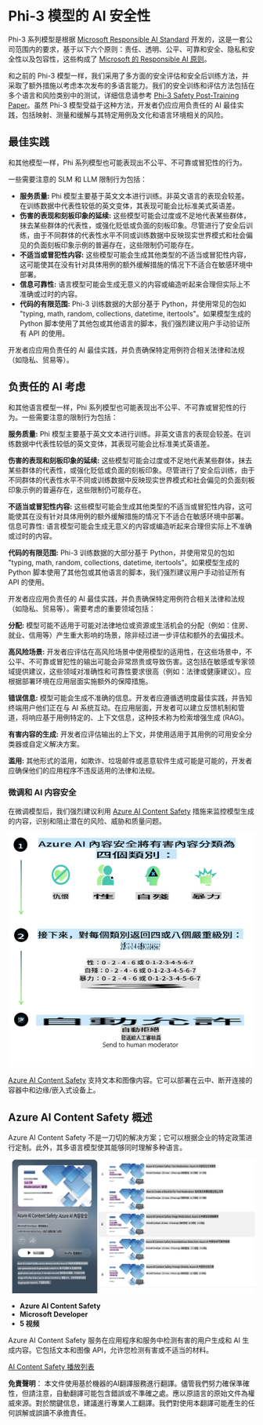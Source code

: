 # Phi-3 模型的 AI 安全性
Phi-3 系列模型是根据 [Microsoft Responsible AI Standard](https://query.prod.cms.rt.microsoft.com/cms/api/am/binary/RE5cmFl) 开发的，这是一套公司范围内的要求，基于以下六个原则：责任、透明、公平、可靠和安全、隐私和安全性以及包容性，这些构成了 [Microsoft 的 Responsible AI 原则](https://www.microsoft.com/ai/responsible-ai)。

和之前的 Phi-3 模型一样，我们采用了多方面的安全评估和安全后训练方法，并采取了额外措施以考虑本次发布的多语言能力。我们的安全训练和评估方法包括在多个语言和风险类别中的测试，详细信息请参考 [Phi-3 Safety Post-Training Paper](https://arxiv.org/abs/2407.13833)。虽然 Phi-3 模型受益于这种方法，开发者仍应应用负责任的 AI 最佳实践，包括映射、测量和缓解与其特定用例及文化和语言环境相关的风险。

## 最佳实践

和其他模型一样，Phi 系列模型也可能表现出不公平、不可靠或冒犯性的行为。

一些需要注意的 SLM 和 LLM 限制行为包括：

- **服务质量:** Phi 模型主要基于英文文本进行训练。非英文语言的表现会较差。在训练数据中代表性较低的英文变体，其表现可能会比标准美式英语差。
- **伤害的表现和刻板印象的延续:** 这些模型可能会过度或不足地代表某些群体，抹去某些群体的代表性，或强化贬低或负面的刻板印象。尽管进行了安全后训练，由于不同群体的代表性水平不同或训练数据中反映现实世界模式和社会偏见的负面刻板印象示例的普遍存在，这些限制仍可能存在。
- **不适当或冒犯性内容:** 这些模型可能会生成其他类型的不适当或冒犯性内容，这可能使其在没有针对具体用例的额外缓解措施的情况下不适合在敏感环境中部署。
- **信息可靠性:** 语言模型可能会生成无意义的内容或编造听起来合理但实际上不准确或过时的内容。
- **代码的有限范围:** Phi-3 训练数据的大部分基于 Python，并使用常见的包如 "typing, math, random, collections, datetime, itertools"。如果模型生成的 Python 脚本使用了其他包或其他语言的脚本，我们强烈建议用户手动验证所有 API 的使用。

开发者应应用负责任的 AI 最佳实践，并负责确保特定用例符合相关法律和法规（如隐私、贸易等）。

## 负责任的 AI 考虑

和其他语言模型一样，Phi 系列模型也可能表现出不公平、不可靠或冒犯性的行为。一些需要注意的限制行为包括：

**服务质量:** Phi 模型主要基于英文文本进行训练。非英文语言的表现会较差。在训练数据中代表性较低的英文变体，其表现可能会比标准美式英语差。

**伤害的表现和刻板印象的延续:** 这些模型可能会过度或不足地代表某些群体，抹去某些群体的代表性，或强化贬低或负面的刻板印象。尽管进行了安全后训练，由于不同群体的代表性水平不同或训练数据中反映现实世界模式和社会偏见的负面刻板印象示例的普遍存在，这些限制仍可能存在。

**不适当或冒犯性内容:** 这些模型可能会生成其他类型的不适当或冒犯性内容，这可能使其在没有针对具体用例的额外缓解措施的情况下不适合在敏感环境中部署。
信息可靠性: 语言模型可能会生成无意义的内容或编造听起来合理但实际上不准确或过时的内容。

**代码的有限范围:** Phi-3 训练数据的大部分基于 Python，并使用常见的包如 "typing, math, random, collections, datetime, itertools"。如果模型生成的 Python 脚本使用了其他包或其他语言的脚本，我们强烈建议用户手动验证所有 API 的使用。

开发者应应用负责任的 AI 最佳实践，并负责确保特定用例符合相关法律和法规（如隐私、贸易等）。需要考虑的重要领域包括：

**分配:** 模型可能不适用于可能对法律地位或资源或生活机会的分配（例如：住房、就业、信用等）产生重大影响的场景，除非经过进一步评估和额外的去偏技术。

**高风险场景:** 开发者应评估在高风险场景中使用模型的适用性，在这些场景中，不公平、不可靠或冒犯性的输出可能会非常昂贵或导致伤害。这包括在敏感或专家领域提供建议，这些领域对准确性和可靠性要求很高（例如：法律或健康建议）。应根据部署环境在应用层面实施额外的保障措施。

**错误信息:** 模型可能会生成不准确的信息。开发者应遵循透明度最佳实践，并告知终端用户他们正在与 AI 系统互动。在应用层面，开发者可以建立反馈机制和管道，将响应基于用例特定的、上下文信息，这种技术称为检索增强生成 (RAG)。

**有害内容的生成:** 开发者应评估输出的上下文，并使用适用于其用例的可用安全分类器或自定义解决方案。

**滥用:** 其他形式的滥用，如欺诈、垃圾邮件或恶意软件生成可能是可能的，开发者应确保他们的应用程序不违反适用的法律和法规。

### 微调和 AI 内容安全

在微调模型后，我们强烈建议利用 [Azure AI Content Safety](https://learn.microsoft.com/azure/ai-services/content-safety/overview) 措施来监控模型生成的内容，识别和阻止潜在的风险、威胁和质量问题。

![Phi3AISafety](../../../../translated_images/phi3aisafety.dc76a5bdb07ffc178e8e6d6be94d55a847ad1477d379bc28055823c777e3b06f.tw.png)

[Azure AI Content Safety](https://learn.microsoft.com/azure/ai-services/content-safety/overview) 支持文本和图像内容。它可以部署在云中、断开连接的容器中和边缘/嵌入式设备上。

## Azure AI Content Safety 概述

Azure AI Content Safety 不是一刀切的解决方案；它可以根据企业的特定政策进行定制。此外，其多语言模型使其能够同时理解多种语言。

![AIContentSafety](../../../../translated_images/AIcontentsafety.2319fe2f8154f2594e16643d4a4696100b7bb74af96b7a82b8f3327618d81122.tw.png)

- **Azure AI Content Safety**
- **Microsoft Developer**
- **5 视频**

Azure AI Content Safety 服务在应用程序和服务中检测有害的用户生成和 AI 生成内容。它包括文本和图像 API，允许您检测有害或不适当的材料。

[AI Content Safety 播放列表](https://www.youtube.com/playlist?list=PLlrxD0HtieHjaQ9bJjyp1T7FeCbmVcPkQ)

**免責聲明**：
本文件使用基於機器的AI翻譯服務進行翻譯。儘管我們努力確保準確性，但請注意，自動翻譯可能包含錯誤或不準確之處。應以原語言的原始文件為權威來源。對於關鍵信息，建議進行專業人工翻譯。我們對使用本翻譯可能產生的任何誤解或誤讀不承擔責任。